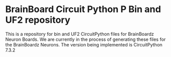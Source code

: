 # BrainBoard Circuit Python P Bin and UF2 repository



This is a repository for bin and UF2 CircuitPython files for BrainBoardz Neuron Boards. We are currently in the process of generating these files for the BrainBoardz Neurons. The version being implemented is CircuitPython 7.3.2

